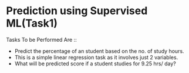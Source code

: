 # Prediction using Supervised ML(Task1)

Tasks To be Performed Are ::

* Predict the percentage of an student based on the no. of study hours.
* This is a simple linear regression task as it involves just 2 variables.
* What will be predicted score if a student studies for 9.25 hrs/ day?
